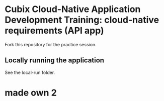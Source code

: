 # Cubix Cloud-Native Application Development Training: cloud-native requirements (API app)
Fork this repository for the practice session.

## Locally running the application
See the local-run folder.


# made own 2